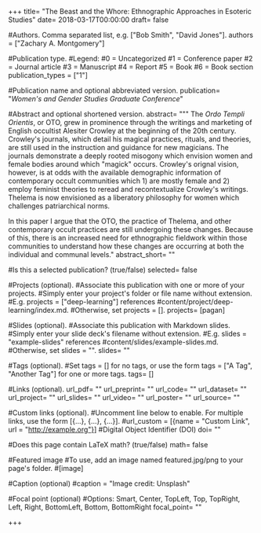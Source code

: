 +++ 
title= "The Beast and the Whore: Ethnographic Approaches in Esoteric Studies" 
date= 2018-03-17T00:00:00 
draft= false

#Authors. Comma separated list, e.g. ["Bob Smith", "David Jones"].
authors = ["Zachary A. Montgomery"]

#Publication type.
#Legend:
#0 = Uncategorized
#1 = Conference paper
#2 = Journal article
#3 = Manuscript
#4 = Report
#5 = Book
#6 = Book section
publication_types = ["1"]

#Publication name and optional abbreviated version.
publication= "_Women's and Gender Studies Graduate Conference_" 

#Abstract and optional shortened version.
abstract= """
The _Ordo Templi Orientis_, or OTO, grew in prominence through the writings and marketing of English occultist Alesiter Crowley at the beginning of the 20th century. Crowley's journals, which detail his magical practices, rituals, and theories, are still used in the instruction and guidance for new magicians. The journals demonstrate a deeply rooted misogony which envision women and female bodies around which "magick" occurs. Crowley's orignal vision, however, is at odds with the available demographic information of contemporary occult communities which 1) are mostly female and 2) employ feminist theories to reread and recontextualize Crowley's writings. Thelema is now envisioned as a liberatory philosophy for women which challenges patriarchical norms.  
  
In this paper I argue that the OTO, the practice of Thelema, and other contemporary occult practices are still undergoing these changes. Because of this, there is an increased need for ethnographic fieldwork within those communities to understand how these changes are occurring at both the individual and communal levels." 
abstract_short= ""

#Is this a selected publication? (true/false)
selected= false

#Projects (optional).
#Associate this publication with one or more of your projects.
#Simply enter your project's folder or file name without extension.
#E.g. projects = ["deep-learning"] references
#content/project/deep-learning/index.md.
#Otherwise, set projects = [].
projects= [pagan]

#Slides (optional).
#Associate this publication with Markdown slides.
#Simply enter your slide deck's filename without extension.
#E.g. slides = "example-slides" references
#content/slides/example-slides.md.
#Otherwise, set slides = "".
slides= ""

#Tags (optional).
#Set tags = [] for no tags, or use the form tags = ["A Tag", "Another Tag"] for one or more tags.
tags= []

#Links (optional).
url_pdf= "" 
url_preprint= "" 
url_code= "" 
url_dataset= "" 
url_project= "" 
url_slides= "" 
url_video= "" 
url_poster= "" 
url_source= ""

#Custom links (optional).
#Uncomment line below to enable. For multiple links, use the form [{...}, {...}, {...}].
#url_custom = [{name = "Custom Link", url = "http://example.org"}]
#Digital Object Identifier (DOI)
doi= ""

#Does this page contain LaTeX math? (true/false)
math= false

#Featured image
#To use, add an image named featured.jpg/png to your page's folder.
#[image]

#Caption (optional)
#caption = "Image credit: Unsplash"

#Focal point (optional)
#Options: Smart, Center, TopLeft, Top, TopRight, Left, Right, BottomLeft, Bottom, BottomRight
focal_point= "" 

+++
